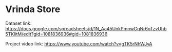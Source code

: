 # Vrinda Store

Dataset link: https://docs.google.com/spreadsheets/d/1N_Aa45UnkPmnwGqNr6oTzvUhb5TKlitM/edit?gid=1081836936#gid=1081836936

Project video link: https://www.youtube.com/watch?v=gTK5rNhWJyA 


